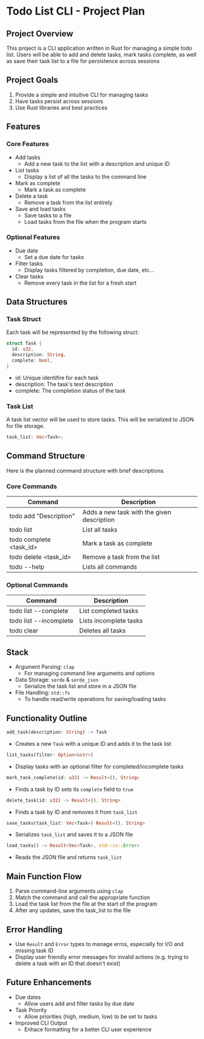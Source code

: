 # Todo List CLI - Project Plan

## Project Overview

This project is a CLI application written in Rust for managing a simple todo list.
Users will be able to add and delete tasks, mark tasks complete, as well as save their task list to a file for persistence across sessions

## Project Goals

1. Provide a simple and intuitive CLI for managing tasks
2. Have tasks persist across sessions
3. Use Rust libraries and best practices

## Features

### Core Features

- Add tasks
  - Add a new task to the list with a description and unique ID
- List tasks
  - Display a list of all the tasks to the command line
- Mark as complete
  - Mark a task as complete
- Delete a task
  - Remove a task from the list entirely
- Save and load tasks
  - Save tasks to a file
  - Load tasks from the file when the program starts

### Optional Features

- Due date
  - Set a due date for tasks
- Filter tasks
  - Display tasks filtered by completion, due date, etc...
- Clear tasks
  - Remove every task in the list for a fresh start

## Data Structures

### Task Struct

Each task will be represented by the following struct:

```Rust
struct Task {
  id: u32,
  description: String,
  complete: bool,
}
```

- id: Unique identifire for each task
- description: The task's text description
- complete: The completion status of the task

### Task List

A task list vector will be used to store tasks.
This will be serialized to JSON for file storage.

```Rust
task_list: Vec<Task>;
```

## Command Structure

Here is the planned command structure with brief descriptions.

### Core Commands

| Command | Description |
| ------- | ----------- |
| todo add "Description" | Adds a new task with the given description |
| todo list | List all tasks |
| todo complete <task_id> | Mark a task as complete |
| todo delete <task_id> | Remove a task from the list |
| todo --help | Lists all commands |

### Optional Commands

| Command | Description |
| ------- | ----------- |
| todo list --complete | List completed tasks |
| todo list --incomplete | Lists incomplete tasks |
| todo clear | Deletes all tasks |

## Stack

- Argument Parsing: `clap`
  - For managing command line arguments and options
- Data Storage: `serde` & `serde_json`
  - Serialize the task list and store in a JSON file
- File Handling: `std::fs`
  - To handle read/write operations for saving/loading tasks

## Functionality Outline

```Rust
add_task(description: String) -> Task
```

- Creates a new `Task` with a unique ID and adds it to the task list

```Rust
list_tasks(filter: Option<&str>)
```

- Display tasks with an optional filter for completed/incomplete tasks

```Rust
mark_task_complete(id: u32) -> Result<(), String>
```

- Finds a task by ID sets its `complete` field to `true`

```Rust
delete_task(id: u32) -> Result<(), String>
```

- Finds a task by ID and removes it from `task_list`

```Rust
save_tasks(task_list: Vec<Task>) Result<(), String>
```

- Serializes `task_list` and saves it to a JSON file

```Rust
load_tasks() -> Result<Vec<Task>, std::io::Error>
```

- Reads the JSON file and returns `task_list`

## Main Function Flow

1. Parse command-line arguments using `clap`
2. Match the command and call the appropriate function
3. Load the task list from the file at the start of the program
4. After any updates, save the task_list to the file

## Error Handling

- Use `Result` and `Error` types to manage erros, especially for I/O and missing task ID
- Display user friendly error messages for invalid actions (e.g. trying to delete a task with an ID that doesn't exist)

## Future Enhancements

- Due dates
  - Allow users add and filter tasks by due date
- Task Priority
  - Allow priorities (high, medium, low) to be set to tasks
- Improved CLI Output
  - Enhace formatting for a better CLI user experience
